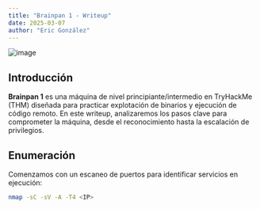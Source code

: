 ```yaml
---
title: "Brainpan 1 - Writeup"
date: 2025-03-07
author: "Eric González"
---
```

![image](https://github.com/user-attachments/assets/8cfd879e-da7c-4b6f-b14e-cb294ba18a94)

## Introducción

**Brainpan 1** es una máquina de nivel principiante/intermedio en TryHackMe (THM) diseñada para practicar explotación de binarios y ejecución de código remoto. En este writeup, analizaremos los pasos clave para comprometer la máquina, desde el reconocimiento hasta la escalación de privilegios.

## Enumeración

Comenzamos con un escaneo de puertos para identificar servicios en ejecución:

```bash
nmap -sC -sV -A -T4 <IP>
